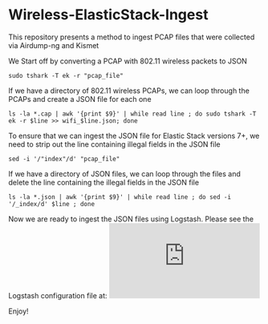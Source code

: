 # Wireless-ElasticStack-Ingest
This repository presents a method to ingest PCAP files that were collected via Airdump-ng and Kismet

We Start off by converting a PCAP with 802.11 wireless packets to JSON
<pre><code>sudo tshark -T ek -r "pcap_file"</code></pre>

If we have a directory of 802.11 wireless PCAPs, we can loop through the PCAPs and create a JSON file for each one
<pre><code>ls -la *.cap | awk '{print $9}' | while read line ; do sudo tshark -T ek -r $line >> wifi_$line.json; done</code></pre>

To ensure that we can ingest the JSON file for Elastic Stack versions 7+, we need to strip out the line containing illegal fields in the JSON file
<pre><code>sed -i '/"index"/d' "pcap_file"</code></pre>

If we have a directory of JSON files, we  can loop through the files and delete the line containing the illegal fields in the JSON file
<pre><code>ls -la *.json | awk '{print $9}' | while read line ; do sed -i '/_index/d' $line ; done</code></pre>

Now we are ready to ingest the JSON files using Logstash.  Please see the Logstash configuration file at: 
![Logstash Configuration](https://github.com/threathunternotebook/Wireless-ElasticStack-Ingest/blob/main/logstash_wlan.conf)


Enjoy!
